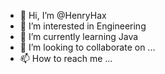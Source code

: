 - 👋 Hi, I’m @HenryHax
- 👀 I’m interested in Engineering
- 🌱 I’m currently learning Java
- 💞️ I’m looking to collaborate on ...
- 📫 How to reach me ...

<!---
HenryHax/HenryHax is a ✨ special ✨ repository because its `README.md` (this file) appears on your GitHub profile.
You can click the Preview link to take a look at your changes.
--->
